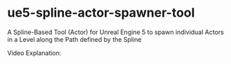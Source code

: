# ue5-spline-actor-spawner-tool
A Spline-Based Tool (Actor) for Unreal Engine 5 to spawn individual Actors in a Level along the Path defined by the Spline

Video Explanation:
